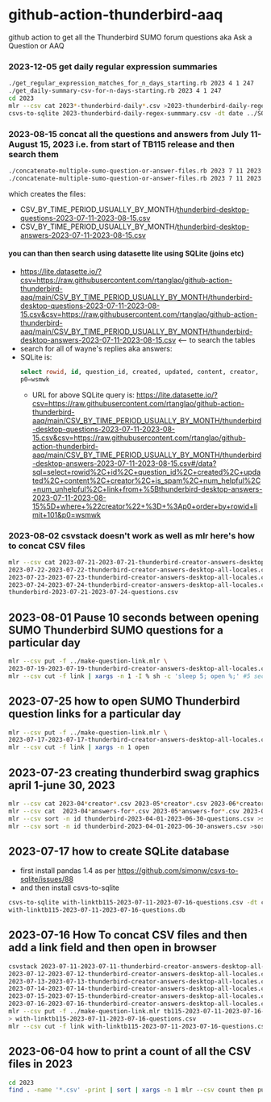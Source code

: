 # github-action-thunderbird-aaq
github action to get all the Thunderbird SUMO forum questions aka Ask a Question or AAQ

### 2023-12-05 get daily regular expression summaries
```bash
./get_regular_expression_matches_for_n_days_starting.rb 2023 4 1 247
./get_daily-summary-csv-for-n-days-starting.rb 2023 4 1 247
cd 2023
mlr --csv cat 2023*-thunderbird-daily*.csv >2023-thunderbird-daily-regex-summmary.csv
csvs-to-sqlite 2023-thunderbird-daily-regex-summmary.csv -dt date ../SQLITE/2023-thunderbird-daily-regex-summary.db 
```
### 2023-08-15 concat all the questions and answers from July 11-August 15, 2023 i.e. from start of TB115 release and then search them
```bash
./concatenate-multiple-sumo-question-or-answer-files.rb 2023 7 11 2023 8 15 questions
./concatenate-multiple-sumo-question-or-answer-files.rb 2023 7 11 2023 8 15 answers
```
which creates the files:
* CSV_BY_TIME_PERIOD_USUALLY_BY_MONTH/[thunderbird-desktop-questions-2023-07-11-2023-08-15.csv](https://raw.githubusercontent.com/rtanglao/github-action-thunderbird-aaq/main/CSV_BY_TIME_PERIOD_USUALLY_BY_MONTH/thunderbird-desktop-questions-2023-07-11-2023-08-15.csv)
* CSV_BY_TIME_PERIOD_USUALLY_BY_MONTH/[thunderbird-desktop-answers-2023-07-11-2023-08-15.csv](https://raw.githubusercontent.com/rtanglao/github-action-thunderbird-aaq/main/CSV_BY_TIME_PERIOD_USUALLY_BY_MONTH/thunderbird-desktop-answers-2023-07-11-2023-08-15.csv)

#### you can than then search using datasette lite using SQLite (joins etc)

* https://lite.datasette.io/?csv=https://raw.githubusercontent.com/rtanglao/github-action-thunderbird-aaq/main/CSV_BY_TIME_PERIOD_USUALLY_BY_MONTH/thunderbird-desktop-questions-2023-07-11-2023-08-15.csv&csv=https://raw.githubusercontent.com/rtanglao/github-action-thunderbird-aaq/main/CSV_BY_TIME_PERIOD_USUALLY_BY_MONTH/thunderbird-desktop-answers-2023-07-11-2023-08-15.csv <-- to search the tables
* search for all of wayne's replies aka answers:
* SQLite is:
  ```sql
  select rowid, id, question_id, created, updated, content, creator, is_spam, num_helpful, num_unhelpful, link from [thunderbird-desktop-answers-2023-07-11-2023-08-15] where "creator" = :p0 order by rowid limit 101
  p0=wsmwk
  ````
  * URL for above SQLite query is: https://lite.datasette.io/?csv=https://raw.githubusercontent.com/rtanglao/github-action-thunderbird-aaq/main/CSV_BY_TIME_PERIOD_USUALLY_BY_MONTH/thunderbird-desktop-questions-2023-07-11-2023-08-15.csv&csv=https://raw.githubusercontent.com/rtanglao/github-action-thunderbird-aaq/main/CSV_BY_TIME_PERIOD_USUALLY_BY_MONTH/thunderbird-desktop-answers-2023-07-11-2023-08-15.csv#/data?sql=select+rowid%2C+id%2C+question_id%2C+created%2C+updated%2C+content%2C+creator%2C+is_spam%2C+num_helpful%2C+num_unhelpful%2C+link+from+%5Bthunderbird-desktop-answers-2023-07-11-2023-08-15%5D+where+%22creator%22+%3D+%3Ap0+order+by+rowid+limit+101&p0=wsmwk


### 2023-08-02 csvstack doesn't work as well as mlr here's how to concat CSV files
```bash
mlr --csv cat 2023-07-21-2023-07-21-thunderbird-creator-answers-desktop-all-locales.csv \
2023-07-22-2023-07-22-thunderbird-creator-answers-desktop-all-locales.csv \
2023-07-23-2023-07-23-thunderbird-creator-answers-desktop-all-locales.csv \
2023-07-24-2023-07-24-thunderbird-creator-answers-desktop-all-locales.csv > \
thunderbird-2023-07-21-2023-07-24-questions.csv
```
## 2023-08-01 Pause 10 seconds between opening SUMO Thunderbird SUMO questions for a particular day
```bash
mlr --csv put -f ../make-question-link.mlr \                               
2023-07-19-2023-07-19-thunderbird-creator-answers-desktop-all-locales.csv | \
mlr --csv cut -f link | xargs -n 1 -I % sh -c 'sleep 5; open %;' #5 seconds is better than 10, 10 is too long
```
## 2023-07-25 how to open SUMO Thunderbird question links for a particular day
```bash
mlr --csv put -f ../make-question-link.mlr \
2023-07-17-2023-07-17-thunderbird-creator-answers-desktop-all-locales.csv | \
mlr --csv cut -f link | xargs -n 1 open
```

## 2023-07-23 creating thunderbird swag graphics april 1-june 30, 2023
```bash
mlr --csv cat 2023-04*creator*.csv 2023-05*creator*.csv 2023-06*creator*.csv >thunderbird-2023-04-01-2023-06-30-questions.csv
mlr --csv cat  2023-04*answers-for*.csv 2023-05*answers-for*.csv 2023-06*answers-for*.csv  > thunderbird-2023-04-01-2023-06-30-answers.csv
mlr --csv sort -n id thunderbird-2023-04-01-2023-06-30-questions.csv >sorted-by-id-thunderbird-2023-04-01-2023-06-30-questions.csv
mlr --csv sort -n id thunderbird-2023-04-01-2023-06-30-answers.csv >sorted-by-id-thunderbird-2023-04-01-2023-06-30-answers.csv
```
## 2023-07-17 how to create SQLite database

* first install pandas 1.4 as per https://github.com/simonw/csvs-to-sqlite/issues/88
* and then install csvs-to-sqlite

```bash
csvs-to-sqlite with-linktb115-2023-07-11-2023-07-16-questions.csv -dt created -dt updated \
with-linktb115-2023-07-11-2023-07-16-questions.db
```
## 2023-07-16 How To concat CSV files and then add a link field and then open in browser

```bash
csvstack 2023-07-11-2023-07-11-thunderbird-creator-answers-desktop-all-locales.csv \
2023-07-12-2023-07-12-thunderbird-creator-answers-desktop-all-locales.csv \
2023-07-13-2023-07-13-thunderbird-creator-answers-desktop-all-locales.csv \
2023-07-14-2023-07-14-thunderbird-creator-answers-desktop-all-locales.csv \
2023-07-15-2023-07-15-thunderbird-creator-answers-desktop-all-locales.csv \
2023-07-16-2023-07-16-thunderbird-creator-answers-desktop-all-locales.csv > tb115-2023-07-11-2023-07-16-questions.csv
mlr --csv put -f ../make-question-link.mlr tb115-2023-07-11-2023-07-16-questions.csv \
> with-linktb115-2023-07-11-2023-07-16-questions.csv
mlr --csv cut -f link with-linktb115-2023-07-11-2023-07-16-questions.csv | xargs -n 1 open
```
## 2023-06-04 how to print a count of all the CSV files in 2023

```bash
cd 2023
find . -name '*.csv' -print | sort | xargs -n 1 mlr --csv count then put 'print FILENAME'
```
